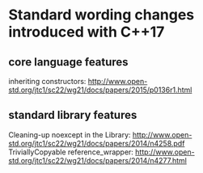 # Standard wording changes introduced with C++17
## core language features
inheriting constructors: http://www.open-std.org/jtc1/sc22/wg21/docs/papers/2015/p0136r1.html  

## standard library features
Cleaning-up noexcept in the Library: http://www.open-std.org/jtc1/sc22/wg21/docs/papers/2014/n4258.pdf  
TriviallyCopyable reference_wrapper: http://www.open-std.org/jtc1/sc22/wg21/docs/papers/2014/n4277.html  

